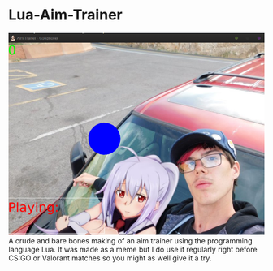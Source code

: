 # Lua-Aim-Trainer
![Alt text](/docs/screenshot.png?raw=true "Optional Title")
A crude and bare bones making of an aim trainer using the programming language Lua. It was made as a meme but I do use it regularly right before CS:GO or Valorant matches so you might as well give it a try.
